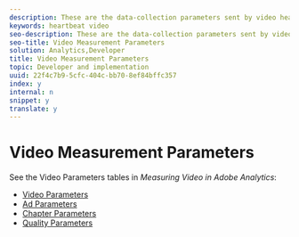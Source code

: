 ```yaml
---
description: These are the data-collection parameters sent by video heartbeat.
keywords: heartbeat video
seo-description: These are the data-collection parameters sent by video heartbeat.
seo-title: Video Measurement Parameters
solution: Analytics,Developer
title: Video Measurement Parameters
topic: Developer and implementation
uuid: 22f4c7b9-5cfc-404c-bb70-8ef84bffc357
index: y
internal: n
snippet: y
translate: y
---
```


# Video Measurement Parameters

See the Video Parameters tables in *Measuring Video in Adobe Analytics*: 

* [Video Parameters](https://marketing.adobe.com/resources/help/en_US/sc/appmeasurement/hbvideo/r_vhl_video-params.html)
* [Ad Parameters](https://marketing.adobe.com/resources/help/en_US/sc/appmeasurement/hbvideo/r_vhl_ad-params2.html)
* [Chapter Parameters](https://marketing.adobe.com/resources/help/en_US/sc/appmeasurement/hbvideo/r_vhl_chap-params.html)
* [Quality Parameters](https://marketing.adobe.com/resources/help/en_US/sc/appmeasurement/hbvideo/r_vhl_qual-params.html)

